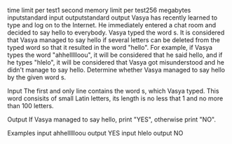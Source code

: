 time limit per test1 second
memory limit per test256 megabytes
inputstandard input
outputstandard output
Vasya has recently learned to type and log on to the Internet. He immediately entered a chat room and decided to say hello to everybody. Vasya typed the word s. It is considered that Vasya managed to say hello if several letters can be deleted from the typed word so that it resulted in the word "hello". For example, if Vasya types the word "ahhellllloou", it will be considered that he said hello, and if he types "hlelo", it will be considered that Vasya got misunderstood and he didn't manage to say hello. Determine whether Vasya managed to say hello by the given word s.

Input
The first and only line contains the word s, which Vasya typed. This word consisits of small Latin letters, its length is no less that 1 and no more than 100 letters.

Output
If Vasya managed to say hello, print "YES", otherwise print "NO".

Examples
input
ahhellllloou
output
YES
input
hlelo
output
NO
